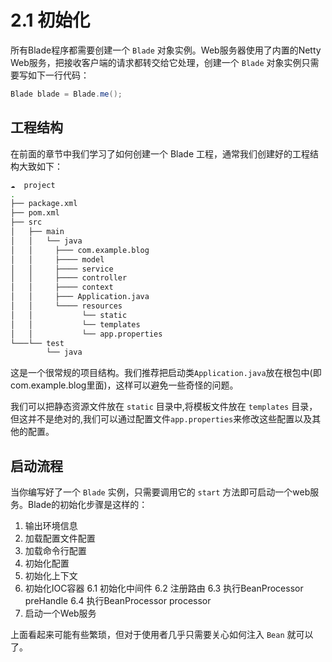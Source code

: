 # 2.1 初始化

所有Blade程序都需要创建一个 `Blade` 对象实例。Web服务器使用了内置的Netty Web服务，把接收客户端的请求都转交给它处理，创建一个 `Blade` 对象实例只需要写如下一行代码：

```java
Blade blade = Blade.me();
```

## 工程结构

在前面的章节中我们学习了如何创建一个 Blade 工程，通常我们创建好的工程结构大致如下：

```bash
☁  project
.
├── package.xml
├── pom.xml
├── src
│   ├── main
│   │   └── java
│	│	  ├─── com.example.blog
│	│	  ├──── model
│	│	  ├──── service
│	│	  ├──── controller
│	│	  ├──── context
│	│	  ├─── Application.java
│   │     └──── resources
│   │   		└── static
│   │ 		  	└── templates
│   │   		└── app.properties
└───└── test
        └── java
```

这是一个很常规的项目结构。我们推荐把启动类`Application.java`放在根包中(即com.example.blog里面)，这样可以避免一些奇怪的问题。

我们可以把静态资源文件放在 `static` 目录中,将模板文件放在 `templates` 目录，但这并不是绝对的,我们可以通过配置文件`app.properties`来修改这些配置以及其他的配置。


## 启动流程

当你编写好了一个 `Blade` 实例，只需要调用它的 `start` 方法即可启动一个web服务。Blade的初始化步骤是这样的：

1. 输出环境信息
2. 加载配置文件配置
3. 加载命令行配置
4. 初始化配置
5. 初始化上下文
6. 初始化IOC容器
	6.1 初始化中间件
	6.2 注册路由
	6.3 执行BeanProcessor preHandle
	6.4 执行BeanProcessor processor
7. 启动一个Web服务

上面看起来可能有些繁琐，但对于使用者几乎只需要关心如何注入 `Bean` 就可以了。
